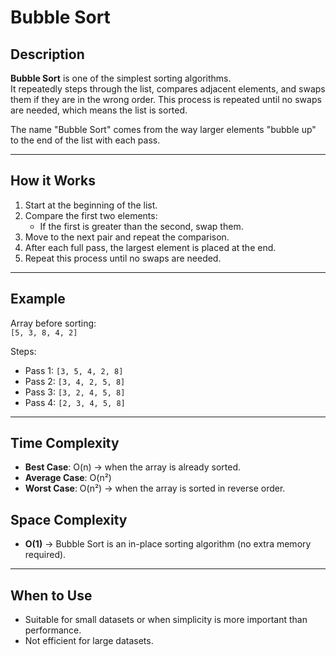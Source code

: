 # Bubble Sort

## Description
**Bubble Sort** is one of the simplest sorting algorithms.  
It repeatedly steps through the list, compares adjacent elements, and swaps them if they are in the wrong order. This process is repeated until no swaps are needed, which means the list is sorted.

The name "Bubble Sort" comes from the way larger elements "bubble up" to the end of the list with each pass.

---

## How it Works
1. Start at the beginning of the list.
2. Compare the first two elements:
   - If the first is greater than the second, swap them.
3. Move to the next pair and repeat the comparison.
4. After each full pass, the largest element is placed at the end.
5. Repeat this process until no swaps are needed.

---

## Example
Array before sorting:  
`[5, 3, 8, 4, 2]`

Steps:
- Pass 1: `[3, 5, 4, 2, 8]`
- Pass 2: `[3, 4, 2, 5, 8]`
- Pass 3: `[3, 2, 4, 5, 8]`
- Pass 4: `[2, 3, 4, 5, 8]`

---

## Time Complexity
- **Best Case**: O(n) → when the array is already sorted.  
- **Average Case**: O(n²)  
- **Worst Case**: O(n²) → when the array is sorted in reverse order.  

## Space Complexity
- **O(1)** → Bubble Sort is an in-place sorting algorithm (no extra memory required).  

---

## When to Use
- Suitable for small datasets or when simplicity is more important than performance.
- Not efficient for large datasets.
